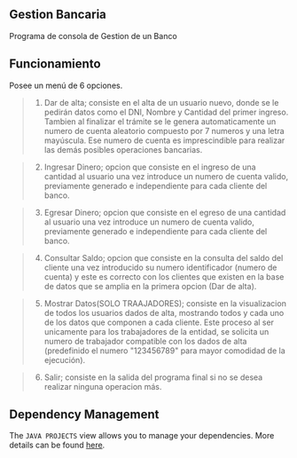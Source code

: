## Gestion Bancaria

Programa de consola de Gestion de un Banco

## Funcionamiento

Posee un menú de 6 opciones.
> 1.  Dar de alta; consiste en el alta de un usuario nuevo, donde se le pedirán datos como el DNI, Nombre y Cantidad del primer ingreso. Tambien al finalizar el trámite
se le genera automaticamente un numero de cuenta aleatorio compuesto por 7 numeros y una letra mayúscula. Ese numero de cuenta es imprescindible para realizar las demás posibles operaciones bancarias.

> 2.  Ingresar Dinero; opcion que consiste en el ingreso de una cantidad al usuario una vez introduce un numero de cuenta valido, previamente generado e independiente para cada cliente del banco.

> 3.  Egresar Dinero; opcion que consiste en el egreso de una cantidad al usuario una vez introduce un numero de cuenta valido, previamente generado e independiente para cada cliente del banco.

> 4.  Consultar Saldo; opcion que consiste en la consulta del saldo del cliente una vez introducido su numero identificador (numero de cuenta) y este es correcto con los clientes que existen en la base de datos que se amplia en la primera opcion (Dar de alta).

> 5.  Mostrar Datos(SOLO TRAAJADORES); consiste en la visualizacion de todos los usuarios dados de alta, mostrando todos y cada uno de los datos que componen a cada cliente. Este proceso al ser unicamente para los trabajadores de la entidad, se solicita un numero de trabajador compatible con los dados de alta (predefinido el numero "123456789" para mayor comodidad de la ejecución).

> 6.  Salir; consiste en la salida del programa final si no se desea realizar ninguna operacion más.

## Dependency Management

The `JAVA PROJECTS` view allows you to manage your dependencies. More details can be found [here](https://github.com/microsoft/vscode-java-dependency#manage-dependencies).

